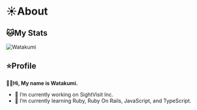 # :sunny:About

## :cat:My Stats
![Watakumi](https://github-readme-stats.vercel.app/api?username=Watakumi&count_private=true&theme=radical)


## :star:Profile
**🙋‍♂️Hi, My name is Watakumi.**

- 🔭 I’m currently working on SightVisit Inc.
- 🌱 I’m currently learning Ruby, Ruby On Rails, JavaScript, and TypeScript.



<!--
**Watakumi/Watakumi** is a ✨ _special_ ✨ repository because its `README.md` (this file) appears on your GitHub profile.

Here are some ideas to get you started:

- 🔭 I’m currently working on ...
- 🌱 I’m currently learning ...
- 👯 I’m looking to collaborate on ...
- 🤔 I’m looking for help with ...
- 💬 Ask me about ...
- 📫 How to reach me: ...
- 😄 Pronouns: ...
- ⚡ Fun fact: ...
-->
